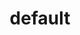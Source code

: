 ---
title: default
github_link: https://github.com/podabed/default
demo_preview: http://podabed.org
demo_screenshot: 
description: Very simple, pure and responsive theme
---